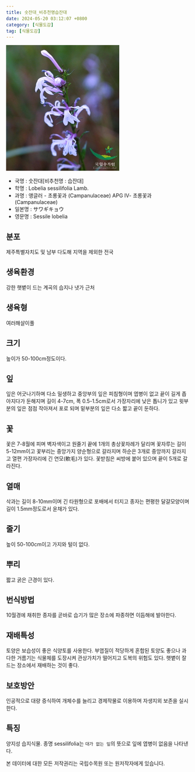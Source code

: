 ```yaml
---
title: 숫잔대_비추천명습잔대
date: 2024-05-20 03:12:07 +0800
category: [식물도감]
tag: [식물도감]
---
```




![숫잔대[비추천명 : 습잔대]](/assets/img/fileUpload/plants/basic/Campanulaceae/Lobelia/10870/2_th2.JPG)
- 국명 : 숫잔대[비추천명 : 습잔대]
- 학명 : Lobelia sessilifolia Lamb.
- 과명 : 앵글러 - 초롱꽃과 (Campanulaceae) APG Ⅳ- 초롱꽃과 (Campanulaceae)
- 일본명 : サワギキョウ
- 영문명 : Sessile lobelia


## 분포
제주특별자치도 및 남부 다도해 지역을 제외한 전국
## 생육환경
강한 햇볕이 드는 계곡의 습지나 냇가 근처
## 생육형
여러해살이풀 
## 크기
높이가 50-100cm정도이다.
## 잎
잎은 어긋나기하며 다소 밀생하고 중앙부의 잎은 피침형이며 엽병이 없고 끝이 길게 좁아지다가 둔해지며 길이 4-7cm, 폭 0.5-1.5cm로서 가장자리에 낮은 톱니가 있고 윗부분의 잎은 점점 작아져서 포로 되며 밑부분의 잎은 다소 짧고 끝이 둔하다.
## 꽃
꽃은 7-8월에 피며 벽자색이고 원줄기 끝에 1개의 총상꽃차례가 달리며 꽃자루는 길이 5-12mm이고 꽃부리는 중앙가지 양순형으로 갈라지며 하순은 3개로 중앙까지 갈라지고 열편 가장자리에 긴 연모(軟毛)가 있다. 꽃받침은 씨방에 붙어 있으며 끝이 5개로 갈라진다.
## 열매
삭과는 길이 8-10mm이며 긴 타원형으로 포배에서 터지고 종자는 편평한 달걀모양이며 길이 1.5mm정도로서 윤채가 있다.
## 줄기
높이 50-100cm이고 가지와 털이 없다.
## 뿌리
짧고 굵은 근경이 있다.
## 번식방법
10월경에 채취한 종자를 곧바로 습기가 많은 장소에 파종하면 이듬해에 발아한다.
## 재배특성
토양은 보습성이 좋은 식양토를 사용한다. 부엽질이 적당하게 혼합된 토양도 좋으나 과다한 거름기는 식물체를 도장시켜 관상가치가 떨어지고 도복의 위험도 있다. 햇볕이 잘 드는 장소에서 재배하는 것이 좋다.
## 보호방안
인공적으로 대량 증식하여 개체수를 늘리고 경제작물로 이용하며 자생지외 보존을 실시한다.
## 특징
양지성 습지식물. 종명 sessilifolia는 `대가 없는 잎`의 뜻으로 잎에 엽병이 없음을 나타낸다.






본 데이터에 대한 모든 저작권리는 국립수목원 또는 원저작자에게 있습니다.
